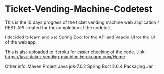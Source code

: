 # Ticket-Vending-Machine-Codetest

This is the 10 days progress of the ticket vending machine web application / REST API created for the completion of the codetest.

I decided to learn and use Spring Boot for the API and Vaadin UI for the UI of the web app.

This is also uploaded to Heroku for easier checking of the code. Link: https://java-ticket-vending-machine.herokuapp.com/Home

Other info:
  Maven Project
  Java jdk-7.0.2
  Spring Boot 2.6.4
  Packaging Jar
